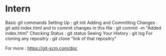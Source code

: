 # Intern
Basic git commands
Setting Up : git init
Adding and Committing Changes : git add index.html and to commit changes in this file : git commit -m "Added index.html"
Checking Status : git status
Seeing Your History : git log
For cloning any repositry : git clone "link of that repositry"

For more : https://git-scm.com/doc
